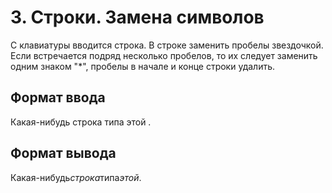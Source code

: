 # 3. Строки. Замена символов
С клавиатуры вводится строка. В строке заменить пробелы звездочкой. Если встречается подряд несколько пробелов, то их следует заменить одним знаком "*", пробелы в начале и конце строки удалить.

## Формат ввода
Какая-нибудь строка типа этой .

## Формат вывода
Какая-нибудь*строка*типа*этой*.
